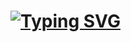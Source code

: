 <h1 align=ceneter><a href="https://git.io/typing-svg"><img src="https://readme-typing-svg.demolab.com?font=Fira+Code&weight=800&size=25&duration=6000&pause=2000&color=F7F7F7&repeat=false&width=435&separator=%3C&lines=I+Am+Amir+;+👨‍💻" alt="Typing SVG" /></a></h1>
